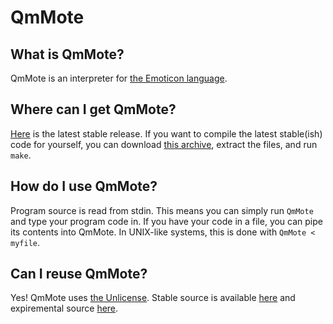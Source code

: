 # QmMote
## What is QmMote?
QmMote is an interpreter for [the Emoticon language](https://esolangs.org/wiki/Emoticon).
## Where can I get QmMote?
[Here](https://github.com/benjidial/QmMote/releases/latest) is the latest stable release. If you want to compile the latest stable(ish) code for yourself, you can download [this archive](https://github.com/benjidial/QmMote/archive/master.zip), extract the files, and run `make`.
## How do I use QmMote?
Program source is read from stdin. This means you can simply run `QmMote` and type your program code in. If you have your code in a file, you can pipe its contents into QmMote. In UNIX-like systems, this is done with `QmMote < myfile`.
## Can I reuse QmMote?
Yes! QmMote uses [the Unlicense](https://www.unlicense.org). Stable source is available [here](https://github.com/benjidial/QmMote) and expiremental source [here](https://github.com/benjidial/QmMote/tree/dev).
